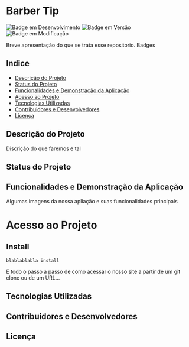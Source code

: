 # Barber Tip
![Badge em Desenvolvimento](http://img.shields.io/static/v1?label=STATUS&message=EM%20DESENVOLVIMENTO&color=GREEN&style=for-the-badge)
![Badge em Versão](http://img.shields.io/static/v1?label=VERSÃO&message=%201.0&color=GREEN&style=for-the-badge)
![Badge em Modificação](http://img.shields.io/static/v1?label=ATUALIZAÇÃO&message=EM%20SETEMBRO&color=GREEN&style=for-the-badge)

Breve apresentação do que se trata esse repositorio. Badges

## Indice

* [Descrição do Projeto](#descrição-do-projeto)
* [Status do Projeto](#status-do-projeto)
* [Funcionalidades e Demonstração da Aplicação](#funcionalidades-e-demonstração-da-aplicação)
* [Acesso ao Projeto](#acesso-ao-projeto)
* [Tecnologias Utilizadas](#tecnologias-utilizadas)
* [Contribuidores e Desenvolvedores](#contribuidores-e-desenvolvedores)
* [Licença](#licença)

## Descrição do Projeto

Discrição do que faremos e tal

## Status do Projeto

## Funcionalidades e Demonstração da Aplicação

Algumas imagens da nossa apliação e suas funcionalidades principais

# Acesso ao Projeto

## Install

    blablablabla install
    
E todo o passo a passo de como acessar o nosso site a partir de um git clone ou de um URL...

## Tecnologias Utilizadas

## Contribuidores e Desenvolvedores

## Licença
